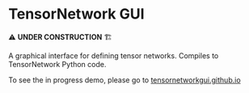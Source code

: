 # TensorNetwork GUI

⚠️ **UNDER CONSTRUCTION** 🏗️

A graphical interface for defining tensor networks. Compiles to TensorNetwork Python code.

To see the in progress demo, please go to [tensornetworkgui.github.io](https://tensornetworkgui.github.io/)
